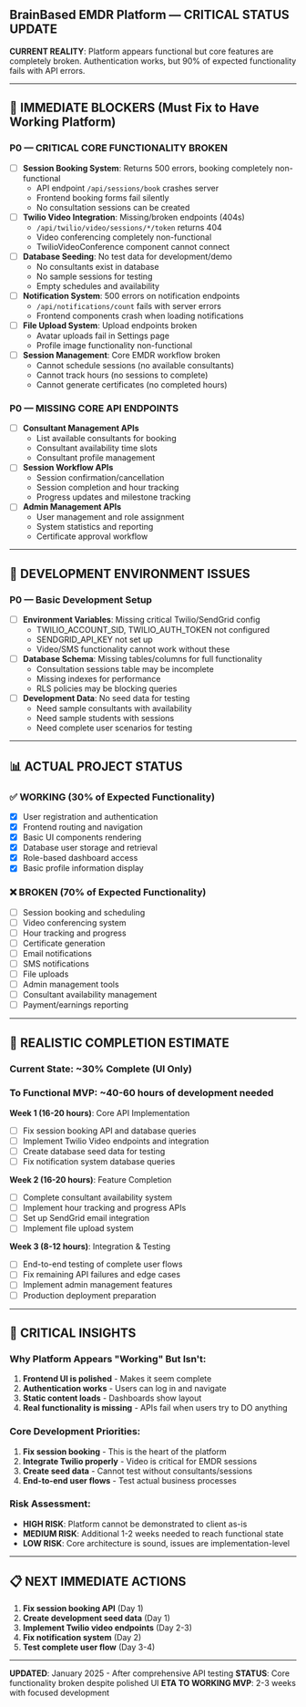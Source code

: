 ## BrainBased EMDR Platform — CRITICAL STATUS UPDATE

**CURRENT REALITY**: Platform appears functional but core features are completely broken. Authentication works, but 90% of expected functionality fails with API errors.

---

## 🚨 **IMMEDIATE BLOCKERS** (Must Fix to Have Working Platform)

### **P0 — CRITICAL CORE FUNCTIONALITY BROKEN**
- [ ] **Session Booking System**: Returns 500 errors, booking completely non-functional
  - API endpoint `/api/sessions/book` crashes server
  - Frontend booking forms fail silently
  - No consultation sessions can be created
- [ ] **Twilio Video Integration**: Missing/broken endpoints (404s)
  - `/api/twilio/video/sessions/*/token` returns 404
  - Video conferencing completely non-functional
  - TwilioVideoConference component cannot connect
- [ ] **Database Seeding**: No test data for development/demo
  - No consultants exist in database
  - No sample sessions for testing
  - Empty schedules and availability
- [ ] **Notification System**: 500 errors on notification endpoints
  - `/api/notifications/count` fails with server errors
  - Frontend components crash when loading notifications
- [ ] **File Upload System**: Upload endpoints broken
  - Avatar uploads fail in Settings page
  - Profile image functionality non-functional
- [ ] **Session Management**: Core EMDR workflow broken
  - Cannot schedule sessions (no available consultants)
  - Cannot track hours (no sessions to complete)
  - Cannot generate certificates (no completed hours)

### **P0 — MISSING CORE API ENDPOINTS**
- [ ] **Consultant Management APIs**
  - List available consultants for booking
  - Consultant availability time slots
  - Consultant profile management
- [ ] **Session Workflow APIs**  
  - Session confirmation/cancellation
  - Session completion and hour tracking
  - Progress updates and milestone tracking
- [ ] **Admin Management APIs**
  - User management and role assignment
  - System statistics and reporting
  - Certificate approval workflow

---

## 🔧 **DEVELOPMENT ENVIRONMENT ISSUES**

### **P0 — Basic Development Setup**
- [ ] **Environment Variables**: Missing critical Twilio/SendGrid config
  - TWILIO_ACCOUNT_SID, TWILIO_AUTH_TOKEN not configured
  - SENDGRID_API_KEY not set up
  - Video/SMS functionality cannot work without these
- [ ] **Database Schema**: Missing tables/columns for full functionality
  - Consultation sessions table may be incomplete
  - Missing indexes for performance
  - RLS policies may be blocking queries
- [ ] **Development Data**: No seed data for testing
  - Need sample consultants with availability
  - Need sample students with sessions
  - Need complete user scenarios for testing

---

## 📊 **ACTUAL PROJECT STATUS**

### **✅ WORKING** (30% of Expected Functionality)
- [x] User registration and authentication
- [x] Frontend routing and navigation
- [x] Basic UI components rendering
- [x] Database user storage and retrieval
- [x] Role-based dashboard access
- [x] Basic profile information display

### **❌ BROKEN** (70% of Expected Functionality)
- [ ] Session booking and scheduling
- [ ] Video conferencing system
- [ ] Hour tracking and progress
- [ ] Certificate generation
- [ ] Email notifications
- [ ] SMS notifications  
- [ ] File uploads
- [ ] Admin management tools
- [ ] Consultant availability management
- [ ] Payment/earnings reporting

---

## 🎯 **REALISTIC COMPLETION ESTIMATE**

### **Current State**: ~30% Complete (UI Only)
### **To Functional MVP**: ~40-60 hours of development needed

**Week 1 (16-20 hours)**: Core API Implementation
- [ ] Fix session booking API and database queries
- [ ] Implement Twilio Video endpoints and integration
- [ ] Create database seed data for testing
- [ ] Fix notification system database queries

**Week 2 (16-20 hours)**: Feature Completion  
- [ ] Complete consultant availability system
- [ ] Implement hour tracking and progress APIs
- [ ] Set up SendGrid email integration
- [ ] Implement file upload system

**Week 3 (8-12 hours)**: Integration & Testing
- [ ] End-to-end testing of complete user flows
- [ ] Fix remaining API failures and edge cases
- [ ] Implement admin management features
- [ ] Production deployment preparation

---

## 🚨 **CRITICAL INSIGHTS**

### **Why Platform Appears "Working" But Isn't**:
1. **Frontend UI is polished** - Makes it seem complete
2. **Authentication works** - Users can log in and navigate  
3. **Static content loads** - Dashboards show layout
4. **Real functionality is missing** - APIs fail when users try to DO anything

### **Core Development Priorities**:
1. **Fix session booking** - This is the heart of the platform
2. **Integrate Twilio properly** - Video is critical for EMDR sessions
3. **Create seed data** - Cannot test without consultants/sessions
4. **End-to-end user flows** - Test actual business processes

### **Risk Assessment**:
- **HIGH RISK**: Platform cannot be demonstrated to client as-is
- **MEDIUM RISK**: Additional 1-2 weeks needed to reach functional state  
- **LOW RISK**: Core architecture is sound, issues are implementation-level

---

## 📋 **NEXT IMMEDIATE ACTIONS**

1. **Fix session booking API** (Day 1)
2. **Create development seed data** (Day 1)  
3. **Implement Twilio video endpoints** (Day 2-3)
4. **Fix notification system** (Day 2)
5. **Test complete user flow** (Day 3-4)

---

**UPDATED**: January 2025 - After comprehensive API testing
**STATUS**: Core functionality broken despite polished UI
**ETA TO WORKING MVP**: 2-3 weeks with focused development